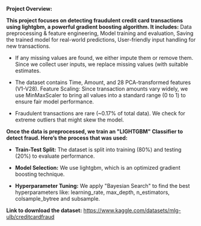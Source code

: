**Project Overview:**

**This project focuses on detecting fraudulent credit card transactions using lightgbm, a powerful gradient boosting algorithm. It includes:**
Data preprocessing & feature engineering,
Model training and evaluation,
Saving the trained model for real-world predictions,
User-friendly input handling for new transactions.

   *  If any missing values are found, we either impute them or remove them.
      Since we collect user inputs, we replace missing values (with suitable estimates.

   *  The dataset contains Time, Amount, and 28 PCA-transformed features (V1-V28).
      Feature Scaling: Since transaction amounts vary widely, we use MinMaxScaler to bring all values into a standard range (0 to 1) to ensure fair model performance.
   
   *  Fraudulent transactions are rare (~0.17% of total data).
      We check for extreme outliers that might skew the model.

**Once the data is preprocessed, we train an "LIGHTGBM" Classifier to detect fraud. Here’s the process that was used:**
   * **Train-Test Split:**
     The dataset is split into training (80%) and testing (20%) to evaluate performance.

   *  **Model Selection:**
      We use lightgbm, which is an optimized gradient boosting technique.

   *  **Hyperparameter Tuning:**
      We apply "Bayesian Search" to find the best hyperparameters like:
      learning_rate, max_depth, n_estimators, colsample_bytree and subsample.


**Link to download the dataset:**
https://www.kaggle.com/datasets/mlg-ulb/creditcardfraud


